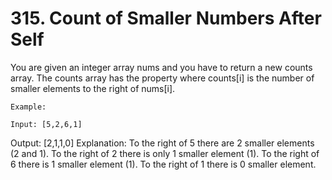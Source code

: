 # 315. Count of Smaller Numbers After Self

You are given an integer array nums and you have to return a new counts array.
        The counts array has the property where counts[i] is the number of
        smaller elements to the right of nums[i].

    Example:

    Input: [5,2,6,1]
Output: [2,1,1,0]
Explanation:
To the right of 5 there are 2 smaller elements (2 and 1).
To the right of 2 there is only 1 smaller element (1).
To the right of 6 there is 1 smaller element (1).
To the right of 1 there is 0 smaller element.